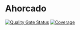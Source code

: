 # Ahorcado
[![Quality Gate Status](https://sonarcloud.io/api/project_badges/measure?project=camvives_Ahorcado&metric=alert_status)](https://sonarcloud.io/summary/new_code?id=camvives_Ahorcado)
[![Coverage](https://sonarcloud.io/api/project_badges/measure?project=camvives_Ahorcado&metric=coverage)](https://sonarcloud.io/summary/new_code?id=camvives_Ahorcado)